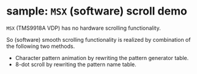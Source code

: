 # sample: `MSX` (software) scroll demo

`MSX` (TMS9918A VDP) has no hardware scrolling functionality.

So (software) smooth scrolling functionality is realized by combination of the
following two methods.

- Character pattern animation by rewriting the pattern generator table.
- 8-dot scroll by rewriting the pattern name table.
